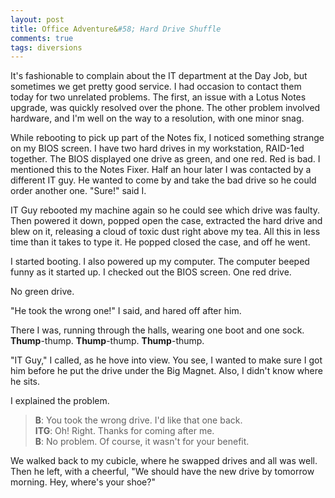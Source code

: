 ```yaml
---
layout: post
title: Office Adventure&#58; Hard Drive Shuffle
comments: true
tags: diversions
---
```

It's fashionable to complain about the IT department at the Day Job, but sometimes we get pretty good service. I had occasion to contact them today for two unrelated problems. The first, an issue with a Lotus Notes upgrade, was quickly resolved over the phone. The other problem involved hardware, and I'm well on the way to a resolution, with one minor snag.

While rebooting to pick up part of the Notes fix, I noticed something strange on my BIOS screen. I have two hard drives in my workstation, RAID-1ed together. The BIOS displayed one drive as green, and one red. Red is bad. I mentioned this to the Notes Fixer. Half an hour later I was contacted by a different IT guy. He wanted to come by and take the bad drive so he could order another one. "Sure!" said I.

IT Guy rebooted my machine again so he could see which drive was faulty. Then powered it down, popped open the case, extracted the hard drive and blew on it, releasing a cloud of toxic dust right above my tea. All this in less time than it takes to type it. He popped closed the case, and off  he went.

I started booting. I also powered up my computer. The computer beeped funny as it started up. I checked out the BIOS screen. One red drive.

No green drive.

"He took the wrong one!" I said, and hared off after him.

There I was, running through the halls, wearing one boot and one sock. <strong>Thump</strong>-thump. <strong>Thump</strong>-thump. <strong>Thump</strong>-thump. 

"IT Guy," I called, as he hove into view. You see, I wanted to make sure I got him before he put the drive under the Big Magnet. Also, I didn't know where he sits.

I explained the problem.


> <b>B</b>: You took the wrong drive. I'd like that one back.  
> <b>ITG</b>: Oh! Right. Thanks for coming after me.  
> <b>B</b>: No problem. Of course, it wasn't for your benefit.

We walked back to my cubicle, where he swapped drives and all was well. Then he left, with a cheerful, "We should have the new drive by tomorrow morning. Hey, where's your shoe?"

